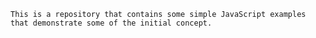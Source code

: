 
    This is a repository that contains some simple JavaScript examples that demonstrate some of the initial concept.
